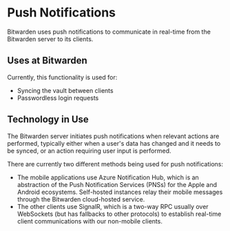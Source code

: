 # Push Notifications

Bitwarden uses push notifications to communicate in real-time from the Bitwarden server to its
clients.

## Uses at Bitwarden

Currently, this functionality is used for:

- Syncing the vault between clients
- Passwordless login requests

## Technology in Use

The Bitwarden server initiates push notifications when relevant actions are performed, typically
either when a user's data has changed and it needs to be synced, or an action requiring user input
is performed.

There are currently two different methods being used for push notifications:

- The mobile applications use Azure Notification Hub, which is an abstraction of the Push
  Notification Services (PNSs) for the Apple and Android ecosystems. Self-hosted instances relay
  their mobile messages through the Bitwarden cloud-hosted service.
- The other clients use SignalR, which is a two-way RPC usually over WebSockets (but has fallbacks
  to other protocols) to establish real-time client communications with our non-mobile clients.
